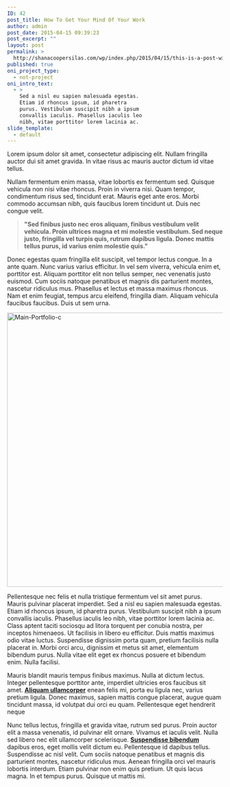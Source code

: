 ```yaml
---
ID: 42
post_title: How To Get Your Mind Of Your Work
author: admin
post_date: 2015-04-15 09:39:23
post_excerpt: ""
layout: post
permalink: >
  http://shanacoopersilas.com/wp/index.php/2015/04/15/this-is-a-post-with-video-content/
published: true
oni_project_type:
  - not-project
oni_intro_text:
  - >
    Sed a nisl eu sapien malesuada egestas.
    Etiam id rhoncus ipsum, id pharetra
    purus. Vestibulum suscipit nibh a ipsum
    convallis iaculis. Phasellus iaculis leo
    nibh, vitae porttitor lorem lacinia ac.
slide_template:
  - default
---
```

<div id="lipsum">

Lorem ipsum dolor sit amet, consectetur adipiscing elit. Nullam fringilla auctor dui sit amet gravida. In vitae risus ac mauris auctor dictum id vitae tellus.

Nullam fermentum enim massa, vitae lobortis ex fermentum sed. Quisque vehicula non nisi vitae rhoncus. Proin in viverra nisi. Quam tempor, condimentum risus sed, tincidunt erat. Mauris eget ante eros. Morbi commodo accumsan nibh, quis faucibus lorem tincidunt ut. Duis nec congue velit.
<blockquote><strong>"Sed finibus justo nec eros aliquam, finibus vestibulum velit vehicula. Proin ultrices magna et mi molestie vestibulum. Sed neque justo, fringilla vel turpis quis, rutrum dapibus ligula. Donec mattis tellus purus, id varius enim molestie quis."</strong></blockquote>
Donec egestas quam fringilla elit suscipit, vel tempor lectus congue. In a ante quam. Nunc varius varius efficitur. In vel sem viverra, vehicula enim et, porttitor est. Aliquam porttitor elit non tellus semper, nec venenatis justo euismod. Cum sociis natoque penatibus et magnis dis parturient montes, nascetur ridiculus mus. Phasellus et lectus et massa maximus rhoncus. Nam et enim feugiat, tempus arcu eleifend, fringilla diam. Aliquam vehicula faucibus faucibus. Duis ut sem urna.

<a href="http://www.shindiristudio.com/onionwp/wp-content/uploads/2015/04/Main-Portfolio-c.jpg"><img class="alignnone size-full wp-image-93" src="http://www.shindiristudio.com/onionwp/wp-content/uploads/2015/04/Main-Portfolio-c.jpg" alt="Main-Portfolio-c" width="960" height="640" /></a>

Pellentesque nec felis et nulla tristique fermentum vel sit amet purus. Mauris pulvinar placerat imperdiet. Sed a nisl eu sapien malesuada egestas. Etiam id rhoncus ipsum, id pharetra purus. Vestibulum suscipit nibh a ipsum convallis iaculis. Phasellus iaculis leo nibh, vitae porttitor lorem lacinia ac. Class aptent taciti sociosqu ad litora torquent per conubia nostra, per inceptos himenaeos. Ut facilisis in libero eu efficitur. Duis mattis maximus odio vitae luctus. Suspendisse dignissim porta quam, pretium facilisis nulla placerat in. Morbi orci arcu, dignissim et metus sit amet, elementum bibendum purus. Nulla vitae elit eget ex rhoncus posuere et bibendum enim. Nulla facilisi.

Mauris blandit mauris tempus finibus maximus. Nulla at dictum lectus. Integer pellentesque porttitor ante, imperdiet ultricies eros faucibus sit amet. <strong><a title="Link in the content" href="#">Aliquam ullamcorper</a></strong> enean felis mi, porta eu ligula nec, varius pretium ligula. Donec maximus, sapien mattis congue placerat, augue quam tincidunt massa, id volutpat dui orci eu quam. Pellentesque eget hendrerit neque

Nunc tellus lectus, fringilla et gravida vitae, rutrum sed purus. Proin auctor elit a massa venenatis, id pulvinar elit ornare. Vivamus et iaculis velit. Nulla sed libero nec elit ullamcorper scelerisque. <a title="Link in the content" href="#"><strong>Suspendisse bibendum</strong></a> dapibus eros, eget mollis velit dictum eu. Pellentesque id dapibus tellus. Suspendisse ac nisl velit. Cum sociis natoque penatibus et magnis dis parturient montes, nascetur ridiculus mus. Aenean fringilla orci vel mauris lobortis interdum. Etiam pulvinar non enim quis pretium. Ut quis lacus magna. In et tempus purus. Quisque ut mattis mi.

</div>